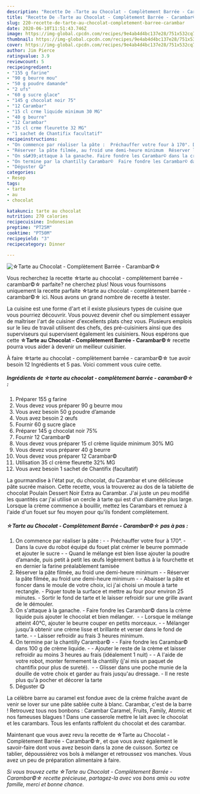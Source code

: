 ```yaml
---
description: "Recette De ☆Tarte au Chocolat - Complètement Barrée - Carambar©☆"
title: "Recette De ☆Tarte au Chocolat - Complètement Barrée - Carambar©☆"
slug: 220-recette-de-tarte-au-chocolat-completement-barree-carambar
date: 2020-06-10T11:51:43.746Z
image: https://img-global.cpcdn.com/recipes/9e4ab4d4bc137e28/751x532cq70/☆tarte-au-chocolat-completement-barree-carambar☆-photo-principale-de-la-recette.jpg
thumbnail: https://img-global.cpcdn.com/recipes/9e4ab4d4bc137e28/751x532cq70/☆tarte-au-chocolat-completement-barree-carambar☆-photo-principale-de-la-recette.jpg
cover: https://img-global.cpcdn.com/recipes/9e4ab4d4bc137e28/751x532cq70/☆tarte-au-chocolat-completement-barree-carambar☆-photo-principale-de-la-recette.jpg
author: Jim Pierce
ratingvalue: 3.9
reviewcount: 5
recipeingredient:
- "155 g farine"
- "90 g beurre mou"
- "50 g poudre damande"
- "2 ufs"
- "60 g sucre glace"
- "145 g chocolat noir 75"
- "12 Carambar"
- "15 cl crme liquide minimum 30 MG"
- "40 g beurre"
- "12 Carambar"
- "35 cl crme fleurette 32 MG"
- "1 sachet de Chantifix facultatif"
recipeinstructions:
- "On commence par réaliser la pâte :  Préchauffer votre four à 170°. Dans la cuve du robot équipé du fouet plat crémer le beurre pommade et ajouter le sucre  Quand le mélange est bien lisse ajouter la poudre d’amande, puis petit à petit les œufs légèrement battus à la fourchette et en dernier la farine préalablement tamisée"
- "Réserver la pâte filmée, au froid une demi-heure minimum  Réserver la pâte filmée, au froid une demi-heure minimum  Abaisser la pâte et foncer dans le moule de votre choix, ici j&#39;ai choisi un moule à tarte rectangle. Piquer toute la surface et mettre au four pour environ 25 minutes. Sortir le fond de tarte et le laisser refroidir sur une grille avant de le démouler."
- "On s&#39;attaque à la ganache. Faire fondre les Carambar© dans la crème liquide puis ajouter le chocolat et bien mélanger.   Lorsque le mélange atteint 40°C, ajouter le beurre couper en petits morceaux.  Mélanger jusqu&#39;à obtenir une crème lisse et brillante et verser dans le fond de tarte.  Laisser refroidir au frais 3 heures minimum."
- "On termine par la chantilly Carambar©  Faire fondre les Carambar© dans 100 g de crème liquide.  Ajouter le reste de la crème et laisser refroidir au moins 3 heures au frais (idéalement 1 nuit)  A l&#39;aide de votre robot, monter fermement la chantilly (j&#39;ai mis un paquet de chantifix pour plus de sureté).   Glisser dans une poche munie de la douille de votre choix et garder au frais jusqu&#39;au dressage. Il ne reste plus qu&#39;à pocher et décorer la tarte"
- "Déguster 😋"
categories:
- Resep
tags:
- tarte
- au
- chocolat

katakunci: tarte au chocolat 
nutrition: 270 calories
recipecuisine: Indonesian
preptime: "PT25M"
cooktime: "PT50M"
recipeyield: "3"
recipecategory: Dinner

---
```



![☆Tarte au Chocolat - Complètement Barrée - Carambar©☆](https://img-global.cpcdn.com/recipes/9e4ab4d4bc137e28/751x532cq70/☆tarte-au-chocolat-completement-barree-carambar☆-photo-principale-de-la-recette.jpg)

Vous recherchez la recette ☆tarte au chocolat - complètement barrée - carambar©☆ parfaite? ne cherchez plus! Nous vous fournissons uniquement la recette parfaite ☆tarte au chocolat - complètement barrée - carambar©☆ ici. Nous avons un grand nombre de recette à tester.

La cuisine est une forme d'art et il existe plusieurs types de cuisine que vous pourriez découvrir. Vous pouvez devenir chef ou simplement essayer de maîtriser l'art de cuisiner d'excellents plats chez vous. Plusieurs emplois sur le lieu de travail utilisent des chefs, des pré-cuisiniers ainsi que des superviseurs qui supervisent également les cuisiniers. Nous espérons que cette <strong> ☆Tarte au Chocolat - Complètement Barrée - Carambar©☆ </strong> recette pourra vous aider à devenir un meilleur cuisinier.

<!--inarticleads1-->

À faire ☆tarte au chocolat - complètement barrée - carambar©☆ tue avoir besoin 12 Ingrédients et 5 pas. Voici comment vous cuire cette.

##### Ingrédients de ☆tarte au chocolat - complètement barrée - carambar©☆ :

1. Préparer 155 g farine
1. Vous devez vous préparer 90 g beurre mou
1. Vous avez besoin 50 g poudre d’amande
1. Vous avez besoin 2 œufs
1. Fournir 60 g sucre glace
1. Préparer 145 g chocolat noir 75%
1. Fournir 12 Carambar©
1. Vous devez vous préparer 15 cl crème liquide minimum 30% MG
1. Vous devez vous préparer 40 g beurre
1. Vous devez vous préparer 12 Carambar©
1. Utilisation 35 cl crème fleurette 32% MG
1. Vous avez besoin 1 sachet de Chantifix (facultatif)


La gourmandise à l&#39;état pur, du chocolat, du Carambar et une délicieuse pâte sucrée maison. Cette recette, vous la trouverez au dos de la tablette de chocolat Poulain Dessert Noir Extra au Carambar. J&#39;ai juste un peu modifié les quantités car j&#39;ai utilisé un cercle à tarte qui est d&#39;un diamètre plus large. Lorsque la crème commence à bouillir, mettez les Carambars et remuez à l&#39;aide d&#39;un fouet sur feu moyen pour qu&#39;ils fondent complètement. 

<!--inarticleads2-->

##### ☆Tarte au Chocolat - Complètement Barrée - Carambar©☆ pas à pas :

1. On commence par réaliser la pâte : -  - Préchauffer votre four à 170°. - Dans la cuve du robot équipé du fouet plat crémer le beurre pommade et ajouter le sucre -  - Quand le mélange est bien lisse ajouter la poudre d’amande, puis petit à petit les œufs légèrement battus à la fourchette et en dernier la farine préalablement tamisée
1. Réserver la pâte filmée, au froid une demi-heure minimum -  - Réserver la pâte filmée, au froid une demi-heure minimum -  - Abaisser la pâte et foncer dans le moule de votre choix, ici j&#39;ai choisi un moule à tarte rectangle. - Piquer toute la surface et mettre au four pour environ 25 minutes. - Sortir le fond de tarte et le laisser refroidir sur une grille avant de le démouler.
1. On s&#39;attaque à la ganache. - Faire fondre les Carambar© dans la crème liquide puis ajouter le chocolat et bien mélanger.  -  - Lorsque le mélange atteint 40°C, ajouter le beurre couper en petits morceaux. -  - Mélanger jusqu&#39;à obtenir une crème lisse et brillante et verser dans le fond de tarte. -  - Laisser refroidir au frais 3 heures minimum.
1. On termine par la chantilly Carambar© -  - Faire fondre les Carambar© dans 100 g de crème liquide. -  - Ajouter le reste de la crème et laisser refroidir au moins 3 heures au frais (idéalement 1 nuit) -  - A l&#39;aide de votre robot, monter fermement la chantilly (j&#39;ai mis un paquet de chantifix pour plus de sureté).  -  - Glisser dans une poche munie de la douille de votre choix et garder au frais jusqu&#39;au dressage. - Il ne reste plus qu&#39;à pocher et décorer la tarte
1. Déguster 😋


La célèbre barre au caramel est fondue avec de la crème fraîche avant de venir se lover sur une pâte sablée cuite à blanc. Carambar, c&#39;est de la barre ! Retrouvez tous nos bonbons : Carambar Caramel, Fruits, Family, Atomic et nos fameuses blagues ! Dans une casserole mettre le lait avec le chocolat et les carambars. Tous les enfants raffolent du chocolat et des carambar. 

<!--inarticleads1-->

<p>
Maintenant que vous avez revu la recette de ☆Tarte au Chocolat - Complètement Barrée - Carambar©☆, et que vous avez également le savoir-faire dont vous avez besoin dans la zone de cuisson. Sortez ce tablier, dépoussiérez vos bols à mélanger et retroussez vos manches. Vous avez un peu de préparation alimentaire à faire.
</p>

<p>
<i>Si vous trouvez cette ☆Tarte au Chocolat - Complètement Barrée - Carambar©☆ recette précieuse, partagez-la avec vos bons amis ou votre famille, merci et bonne chance.</i>
</p>
